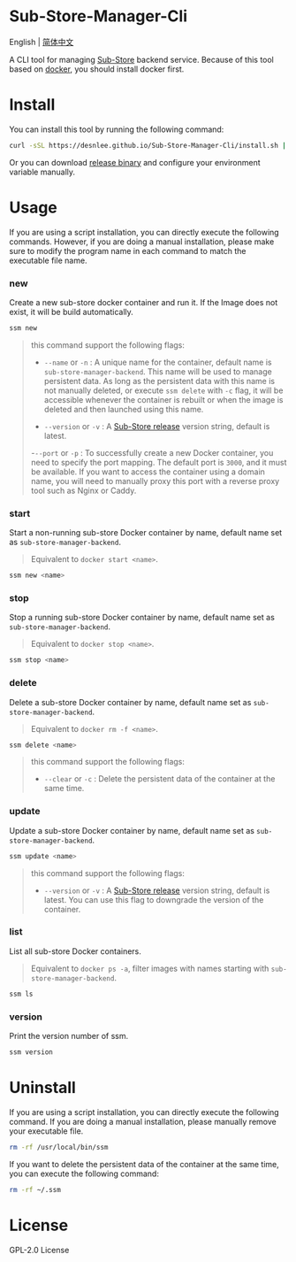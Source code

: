 # Sub-Store-Manager-Cli

English | [简体中文](./README-CN.md)

A CLI tool for managing [Sub-Store](https://github.com/sub-store-org/Sub-Store) backend service. Because of this tool based on [docker](https://www.docker.com/), you should install docker first.


# Install

You can install this tool by running the following command:

```bash
curl -sSL https://desnlee.github.io/Sub-Store-Manager-Cli/install.sh | bash
```

Or you can download [release binary](https://github.com/DesnLee/Sub-Store-Manager-Cli/releases) and configure your environment variable manually.


# Usage

If you are using a script installation, you can directly execute the following commands. However, if you are doing a manual installation, please make sure to modify the program name in each command to match the executable file name.


### new

Create a new sub-store docker container and run it. If the Image does not exist, it will be build automatically.

```bash
ssm new
```

> this command support the following flags:
>
> - `--name` or `-n` : A unique name for the container, default name is `sub-store-manager-backend`. This name will be used to manage persistent data. As long as the persistent data with this name is not manually deleted, or execute `ssm delete` with `-c` flag, it will be accessible whenever the container is rebuilt or when the image is deleted and then launched using this name.
>
> - `--version` or `-v` : A [Sub-Store release](https://github.com/sub-store-org/Sub-Store/releases) version string, default is latest.
>
> -`--port` or `-p` : To successfully create a new Docker container, you need to specify the port mapping. The default port is `3000`, and it must be available. If you want to access the container using a domain name, you will need to manually proxy this port with a reverse proxy tool such as Nginx or Caddy.


### start

Start a non-running sub-store Docker container by name, default name set as `sub-store-manager-backend`.

> Equivalent to `docker start <name>`.

```bash
ssm new <name>
```


### stop

Stop a running sub-store Docker container by name, default name set as `sub-store-manager-backend`.

> Equivalent to `docker stop <name>`.

```bash
ssm stop <name>
```


### delete

Delete a sub-store Docker container by name, default name set as `sub-store-manager-backend`.

> Equivalent to `docker rm -f <name>`.

```bash
ssm delete <name>
```

> this command support the following flags:
>
> - `--clear` or `-c` : Delete the persistent data of the container at the same time.


### update

Update a sub-store Docker container by name, default name set as `sub-store-manager-backend`.

```bash
ssm update <name>
```

> this command support the following flags:
> 
> - `--version` or `-v` : A [Sub-Store release](https://github.com/sub-store-org/Sub-Store/releases) version string, default is latest. You can use this flag to downgrade the version of the container.


### list

List all sub-store Docker containers.

> Equivalent to `docker ps -a`, filter images with names starting with `sub-store-manager-backend`.

```bash
ssm ls
```


### version

Print the version number of ssm.

```bash
ssm version
```


# Uninstall

If you are using a script installation, you can directly execute the following command. If you are doing a manual installation, please manually remove your executable file.

```bash
rm -rf /usr/local/bin/ssm
```

If you want to delete the persistent data of the container at the same time, you can execute the following command:

```bash
rm -rf ~/.ssm
```


# License
GPL-2.0 License
